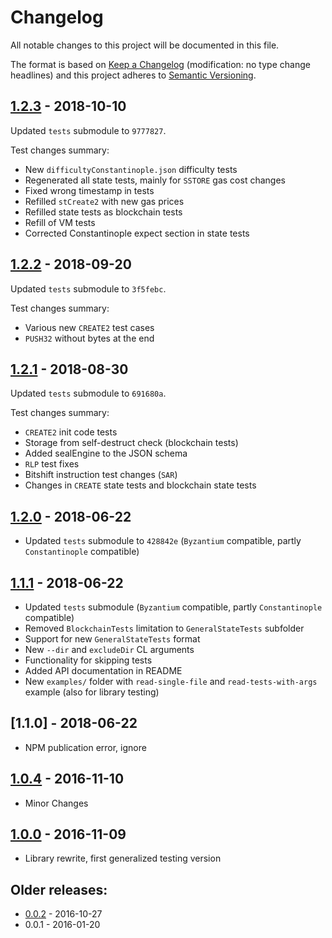 # Changelog
All notable changes to this project will be documented in this file.

The format is based on [Keep a Changelog](http://keepachangelog.com/en/1.0.0/) 
(modification: no type change headlines) and this project adheres to 
[Semantic Versioning](http://semver.org/spec/v2.0.0.html).


## [1.2.3] - 2018-10-10
Updated ``tests`` submodule to ``9777827``.

Test changes summary:
- New ``difficultyConstantinople.json`` difficulty tests
- Regenerated all state tests, mainly for ``SSTORE`` gas cost changes
- Fixed wrong timestamp in tests
- Refilled ``stCreate2`` with new gas prices
- Refilled state tests as blockchain tests
- Refill of VM tests
- Corrected Constantinople expect section in state tests

[1.2.3]: https://github.com/ethereumjs/ethereumjs-testing/compare/v1.2.3...v1.2.3

## [1.2.2] - 2018-09-20
Updated ``tests`` submodule to ``3f5febc``.

Test changes summary:
- Various new ``CREATE2`` test cases
- ``PUSH32`` without bytes at the end

[1.2.2]: https://github.com/ethereumjs/ethereumjs-testing/compare/v1.2.1...v1.2.2

## [1.2.1] - 2018-08-30
Updated ``tests`` submodule to ``691680a``.

Test changes summary:
- ``CREATE2`` init code tests
- Storage from self-destruct check (blockchain tests)
- Added sealEngine to the JSON schema
- ``RLP`` test fixes
- Bitshift instruction test changes (``SAR``)
- Changes in ``CREATE`` state tests and blockchain state tests

[1.2.1]: https://github.com/ethereumjs/ethereumjs-testing/compare/v1.2.0...v1.2.1

## [1.2.0] - 2018-06-22
- Updated ``tests`` submodule to ``428842e`` (``Byzantium`` compatible, partly ``Constantinople`` compatible)

[1.2.0]: https://github.com/ethereumjs/ethereumjs-testing/compare/v1.1.1...v1.2.0

## [1.1.1] - 2018-06-22
- Updated ``tests`` submodule (``Byzantium`` compatible, partly ``Constantinople`` compatible)
- Removed ``BlockchainTests`` limitation to ``GeneralStateTests`` subfolder
- Support for new ``GeneralStateTests`` format
- New ``--dir`` and ``excludeDir`` CL arguments
- Functionality for skipping tests
- Added API documentation in README
- New ``examples/`` folder with ``read-single-file`` and ``read-tests-with-args`` example
  (also for library testing)

[1.1.1]: https://github.com/ethereumjs/ethereumjs-testing/compare/v1.0.4...v1.1.1

## [1.1.0] - 2018-06-22

- NPM publication error, ignore

## [1.0.4] - 2016-11-10
- Minor Changes

[1.0.4]: https://github.com/ethereumjs/ethereumjs-testing/compare/v1.0.0...v1.0.4

## [1.0.0] - 2016-11-09
- Library rewrite, first generalized testing version

[1.0.0]: https://github.com/ethereumjs/ethereumjs-testing/compare/v0.0.2...v1.0.0


## Older releases:

- [0.0.2](https://github.com/ethereumjs/ethereumjs-testing/compare/v0.0.1...v0.0.2) - 2016-10-27
- 0.0.1 - 2016-01-20


